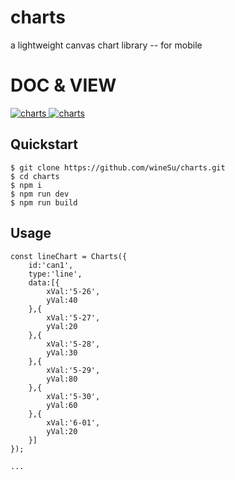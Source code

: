 
# charts 

a lightweight canvas chart library
-- for mobile

# DOC & VIEW
<a href="https://www.gitsu.cn/article79">
    <img src="https://img.shields.io/badge/charts-介绍-brightgreen" alt="charts" />
</a>
<a href="https://winesu.github.io/charts/dist/index.html?s==22">
    <img src="https://img.shields.io/badge/charts-预览-brightgreen" alt="charts" />
</a>

## Quickstart

```
$ git clone https://github.com/wineSu/charts.git
$ cd charts
$ npm i
$ npm run dev
$ npm run build
```

## Usage

```
const lineChart = Charts({
    id:'can1',
    type:'line',
    data:[{
        xVal:'5-26',
        yVal:40
    },{
        xVal:'5-27',
        yVal:20
    },{
        xVal:'5-28',
        yVal:30
    },{
        xVal:'5-29',
        yVal:80
    },{
        xVal:'5-30',
        yVal:60
    },{
        xVal:'6-01',
        yVal:20
    }]
});

... 

```
